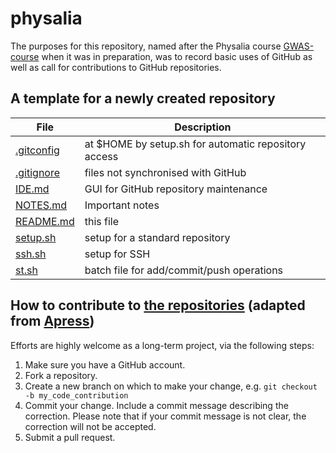 # physalia

The purposes for this repository, named after the Physalia course [GWAS-course](https://github.com/jinghuazhao/GWAS-course) when it was in preparation, was to record basic uses of GitHub as well as call for contributions to GitHub repositories.

## A template for a newly created repository

 **File** | **Description**
 -----|-------------------------------------------------------------------------
 [.gitconfig](.gitconfig) | at $HOME by setup.sh for automatic repository access
 [.gitignore](.gitignore) | files not synchronised with GitHub
 [IDE.md](IDE.md) | GUI for GitHub repository maintenance
 [NOTES.md](NOTES.md) | Important notes
 [README.md](README.md) | this file
 [setup.sh](setup.sh) | setup for a standard repository
 [ssh.sh](ssh.sh) | setup for SSH
 [st.sh](st.sh) | batch file for add/commit/push operations

## How to contribute to [the repositories](https://github.com/jinghuazhao?tab=repositories) (adapted from [Apress](https://github.com/apress))

Efforts are highly welcome as a long-term project, via the following steps:

1. Make sure you have a GitHub account.
2. Fork a repository.
3. Create a new branch on which to make your change, e.g. `git checkout -b my_code_contribution`
4. Commit your change. Include a commit message describing the correction. Please note that if your commit message is not clear, the correction will not be accepted.
5. Submit a pull request.
